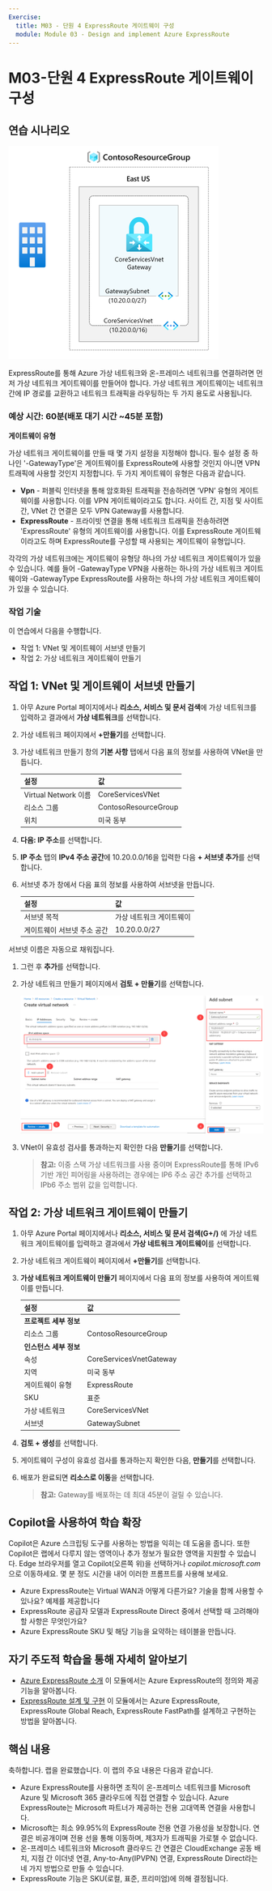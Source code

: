```yaml
---
Exercise:
  title: M03 - 단원 4 ExpressRoute 게이트웨이 구성
  module: Module 03 - Design and implement Azure ExpressRoute
---
```

# M03-단원 4 ExpressRoute 게이트웨이 구성

## 연습 시나리오

![가상 네트워크 게이트웨이 다이어그램.](../media/4-exercise-configure-expressroute-gateway.png)

ExpressRoute를 통해 Azure 가상 네트워크와 온-프레미스 네트워크를 연결하려면 먼저 가상 네트워크 게이트웨이를 만들어야 합니다. 가상 네트워크 게이트웨이는 네트워크 간에 IP 경로를 교환하고 네트워크 트래픽을 라우팅하는 두 가지 용도로 사용됩니다.

### 예상 시간: 60분(배포 대기 시간 ~45분 포함)

**게이트웨이 유형**

가상 네트워크 게이트웨이를 만들 때 몇 가지 설정을 지정해야 합니다. 필수 설정 중 하나인 '-GatewayType'은 게이트웨이를 ExpressRoute에 사용할 것인지 아니면 VPN 트래픽에 사용할 것인지 지정합니다. 두 가지 게이트웨이 유형은 다음과 같습니다.

- **Vpn** - 퍼블릭 인터넷을 통해 암호화된 트래픽을 전송하려면 ‘VPN’ 유형의 게이트웨이를 사용합니다. 이를 VPN 게이트웨이라고도 합니다. 사이트 간, 지점 및 사이트 간, VNet 간 연결은 모두 VPN Gateway를 사용합니다.
- **ExpressRoute** - 프라이빗 연결을 통해 네트워크 트래픽을 전송하려면 'ExpressRoute' 유형의 게이트웨이를 사용합니다. 이를 ExpressRoute 게이트웨이라고도 하며 ExpressRoute를 구성할 때 사용되는 게이트웨이 유형입니다.

각각의 가상 네트워크에는 게이트웨이 유형당 하나의 가상 네트워크 게이트웨이가 있을 수 있습니다. 예를 들어 -GatewayType VPN을 사용하는 하나의 가상 네트워크 게이트웨이와 -GatewayType ExpressRoute를 사용하는 하나의 가상 네트워크 게이트웨이가 있을 수 있습니다.

### 작업 기술

이 연습에서 다음을 수행합니다.

- 작업 1: VNet 및 게이트웨이 서브넷 만들기
- 작업 2: 가상 네트워크 게이트웨이 만들기

## 작업 1: VNet 및 게이트웨이 서브넷 만들기

1. 아무 Azure Portal 페이지에서나 **리소스, 서비스 및 문서 검색**에 가상 네트워크를 입력하고 결과에서 **가상 네트워크**를 선택합니다.

1. 가상 네트워크 페이지에서 **+만들기**를 선택합니다.

1. 가상 네트워크 만들기 창의 **기본 사항** 탭에서 다음 표의 정보를 사용하여 VNet을 만듭니다.

   | **설정**          | **값**                        |
   | -------------------- | -------------------------------- |
   | Virtual Network 이름 | CoreServicesVNet                 |
   | 리소스 그룹       | ContosoResourceGroup             |
   | 위치             | 미국 동부                          |

1. **다음: IP 주소**를 선택합니다.

1. **IP 주소** 탭의 **IPv4 주소 공간**에 10.20.0.0/16을 입력한 다음 **+ 서브넷 추가**를 선택합니다.

1. 서브넷 추가 창에서 다음 표의 정보를 사용하여 서브넷을 만듭니다.

   | **설정**                  | **값**               |
   | ---------------------------- | ----------------------- |
   | 서브넷 목적               | 가상 네트워크 게이트웨이 |
   | 게이트웨이 서브넷 주소 공간 | 10.20.0.0/27            |

서브넷 이름은 자동으로 채워집니다.

1. 그런 후 **추가**를 선택합니다.

1. 가상 네트워크 만들기 페이지에서 **검토 + 만들기**를 선택합니다.

   ![Azure Portal - 게이트웨이 서브넷 추가](../media/add-gateway-subnet.png)

1. VNet이 유효성 검사를 통과하는지 확인한 다음 **만들기**를 선택합니다.

   >**참고:** 이중 스택 가상 네트워크를 사용 중이며 ExpressRoute를 통해 IPv6 기반 개인 피어링을 사용하려는 경우에는 IP6 주소 공간 추가를 선택하고 IPb6 주소 범위 값을 입력합니다.

## 작업 2: 가상 네트워크 게이트웨이 만들기

1. 아무 Azure Portal 페이지에서나 **리소스, 서비스 및 문서 검색(G+/)** 에 가상 네트워크 게이트웨이를 입력하고 결과에서 **가상 네트워크 게이트웨이**를 선택합니다.

1. 가상 네트워크 게이트웨이 페이지에서 **+만들기**를 선택합니다.

1. **가상 네트워크 게이트웨이 만들기** 페이지에서 다음 표의 정보를 사용하여 게이트웨이를 만듭니다.

   | **설정**               | **값**                  |
   | ------------------------- | -------------------------- |
   | **프로젝트 세부 정보**       |                            |
   | 리소스 그룹            | ContosoResourceGroup       |
   | **인스턴스 세부 정보**      |                            |
   | 속성                      | CoreServicesVnetGateway    |
   | 지역                    | 미국 동부                    |
   | 게이트웨이 유형              | ExpressRoute               |
   | SKU                       | 표준                   |
   | 가상 네트워크           | CoreServicesVNet           |
   | 서브넷                    | GatewaySubnet              |
   
1. **검토 + 생성**를 선택합니다.

1. 게이트웨이 구성이 유효성 검사를 통과하는지 확인한 다음, **만들기**를 선택합니다.

1. 배포가 완료되면 **리소스로 이동**을 선택합니다.

   >**참고:** Gateway를 배포하는 데 최대 45분이 걸릴 수 있습니다.


## Copilot을 사용하여 학습 확장

Copilot은 Azure 스크립팅 도구를 사용하는 방법을 익히는 데 도움을 줍니다. 또한 Copilot은 랩에서 다루지 않는 영역이나 추가 정보가 필요한 영역을 지원할 수 있습니다. Edge 브라우저를 열고 Copilot(오른쪽 위)을 선택하거나 *copilot.microsoft.com*으로 이동하세요. 몇 분 정도 시간을 내어 이러한 프롬프트를 사용해 보세요.
+ Azure ExpressRoute는 Virtual WAN과 어떻게 다른가요? 기술을 함께 사용할 수 있나요? 예제를 제공합니다
+ ExpressRoute 공급자 모델과 ExpressRoute Direct 중에서 선택할 때 고려해야 할 사항은 무엇인가요?
+ Azure ExpressRoute SKU 및 해당 기능을 요약하는 테이블을 만듭니다.

## 자기 주도적 학습을 통해 자세히 알아보기

+ [Azure ExpressRoute 소개](https://learn.microsoft.com/training/modules/intro-to-azure-expressroute/) 이 모듈에서는 Azure ExpressRoute의 정의와 제공 기능을 알아봅니다.
+ [ExpressRoute 설계 및 구현](https://learn.microsoft.com/training/modules/design-implement-azure-expressroute/) 이 모듈에서는 Azure ExpressRoute, ExpressRoute Global Reach, ExpressRoute FastPath를 설계하고 구현하는 방법을 알아봅니다.

## 핵심 내용

축하합니다. 랩을 완료했습니다. 이 랩의 주요 내용은 다음과 같습니다. 
+ Azure ExpressRoute를 사용하면 조직이 온-프레미스 네트워크를 Microsoft Azure 및 Microsoft 365 클라우드에 직접 연결할 수 있습니다. Azure ExpressRoute는 Microsoft 파트너가 제공하는 전용 고대역폭 연결을 사용합니다.
+ Microsoft는 최소 99.95%의 ExpressRoute 전용 연결 가용성을 보장합니다. 연결은 비공개이며 전용 선을 통해 이동하며, 제3자가 트래픽을 가로챌 수 없습니다.
+ 온-프레미스 네트워크와 Microsoft 클라우드 간 연결은 CloudExchange 공동 배치, 지점 간 이더넷 연결, Any-to-Any(IPVPN) 연결, ExpressRoute Direct라는 네 가지 방법으로 만들 수 있습니다.
+ ExpressRoute 기능은 SKU(로컬, 표준, 프리미엄)에 의해 결정됩니다. 


